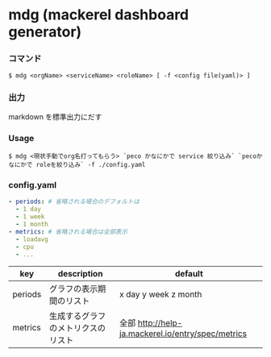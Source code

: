 # mdg (mackerel dashboard generator)

### コマンド

```
$ mdg <orgName> <serviceName> <roleName> [ -f <config file(yaml)> ]
```

### 出力

markdown を標準出力にだす

### Usage

```
$ mdg <現状手動でorg名打ってもらう> `peco かなにかで service 絞り込み` `pecoかなにかで roleを絞り込み` -f ./config.yaml
```

### config.yaml

```yaml
- periods: # 省略される場合のデフォルトは
  - 1 day
  - 1 week
  - 1 month
- metrics: # 省略される場合は全部表示
  - loadavg
  - cpu
  - ...
```

|key    |description                       |default             |
|-------|----------------------------------|--------------------|
|periods|グラフの表示期間のリスト          |x day y week z month|
|metrics|生成するグラフのメトリクスのリスト|全部 http://help-ja.mackerel.io/entry/spec/metrics |
